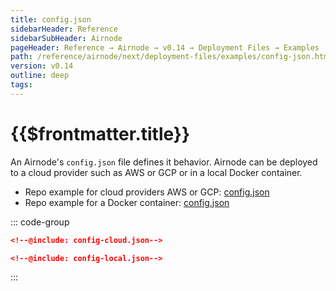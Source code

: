 ```yaml
---
title: config.json
sidebarHeader: Reference
sidebarSubHeader: Airnode
pageHeader: Reference → Airnode → v0.14 → Deployment Files → Examples
path: /reference/airnode/next/deployment-files/examples/config-json.html
version: v0.14
outline: deep
tags:
---
```


<VersionWarning/>

<PageHeader/>

<SearchHighlight/>

<FlexStartTag/>

# {{$frontmatter.title}}

An Airnode's `config.json` file defines it behavior. Airnode can be deployed to
a cloud provider such as AWS or GCP or in a local Docker container.

- Repo example for cloud providers AWS or GCP:
  [config.json](https://github.com/api3dao/airnode/blob/v0.13/packages/airnode-deployer/config/config.example.json)
- Repo example for a Docker container:
  [config.json](https://github.com/api3dao/airnode/blob/v0.13/packages/airnode-node/config/config.example.json)

::: code-group

```json [Cloud Providers]
<!--@include: config-cloud.json-->
```

```json [Docker Container]
<!--@include: config-local.json-->
```

:::

<FlexEndTag/>
